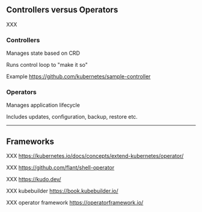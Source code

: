 ## Controllers versus Operators

XXX

### Controllers

Manages state based on CRD

Runs control loop to "make it so"

Example https://github.com/kubernetes/sample-controller

### Operators

Manages application lifecycle

Includes updates, configuration, backup, restore etc.

---

## Frameworks

XXX https://kubernetes.io/docs/concepts/extend-kubernetes/operator/

XXX https://github.com/flant/shell-operator

XXX https://kudo.dev/

XXX kubebuilder https://book.kubebuilder.io/

XXX operator framework https://operatorframework.io/
